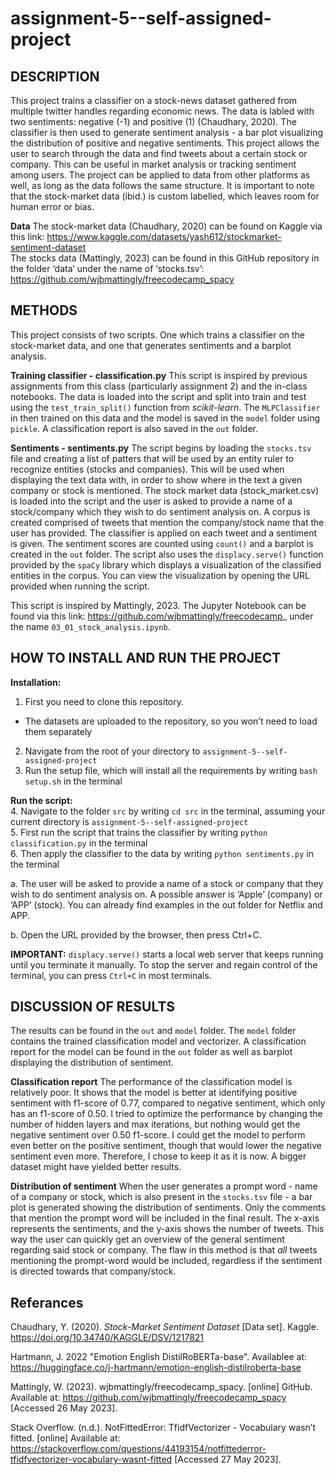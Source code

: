 # assignment-5--self-assigned-project

## DESCRIPTION
This project trains a classifier on a stock-news dataset gathered from multiple twitter handles regarding economic news. The data is labled with two sentiments: negative (-1) and positive (1) (Chaudhary, 2020). The classifier is then used to generate sentiment analysis - a bar plot visualizing the distribution of positive and negative sentiments. This project allows the user to search through the data and find tweets about a certain stock or company. This can be useful in market analysis or tracking sentiment among users. The project can be applied to data from other platforms as well, as long as the data follows the same structure. It is important to note that the stock-market data (ibid.) is custom labelled, which leaves room for human error or bias. 

**Data** 
The stock-market data (Chaudhary, 2020) can be found on Kaggle via this link: https://www.kaggle.com/datasets/yash612/stockmarket-sentiment-dataset <br >
The stocks data (Mattingly, 2023) can be found in this GitHub repository in the folder ‘data’ under the name of ‘stocks.tsv’: https://github.com/wjbmattingly/freecodecamp_spacy 

## METHODS
This project consists of two scripts. One which trains a classifier on the stock-market data, and one that generates sentiments and a barplot analysis. 

**Training classifier - classification.py**
This script is inspired by previous assignments from this class (particularly assignment 2) and the in-class notebooks. The data is loaded into the script and split into train and test using the ```test_train_split()``` function from *scikit-learn*. The ```MLPClassifier``` in then trained on this data and the model is saved in the ```model``` folder using ```pickle```. A classification report is also saved in the ```out``` folder. <br >

**Sentiments - sentiments.py**
The script begins by loading the ```stocks.tsv``` file and creating a list of patters that will be used by an entity ruler to recognize entities (stocks and companies). This will be used when displaying the text data with, in order to show where in the text a given company or stock is mentioned. 
The stock market data (stock_market.csv) is loaded into the script and the user is asked to provide a name of a stock/company which they wish to do sentiment analysis on. A corpus is created comprised of tweets that mention the company/stock name that the user has provided. The classifier is applied on each tweet and a sentiment is given. The sentiment scores are counted using ```count()``` and a barplot is created in the ```out``` folder. The script also uses the ```displacy.serve()``` function provided by the ```spaCy``` library which displays a visualization of the classified entities in the corpus. You can view the visualization by opening the URL provided when running the script.

This script is inspired by Mattingly, 2023. The Jupyter Notebook can be found via this link: https://github.com/wjbmattingly/freecodecamp_ under the name ```03_01_stock_analysis.ipynb```.

## HOW TO INSTALL AND RUN THE PROJECT
**Installation:**
1. First you need to clone this repository. 
- The datasets are uploaded to the repository, so you won’t need to load them separately
2. Navigate from the root of your directory to ```assignment-5--self-assigned-project```
3. Run the setup file, which will install all the requirements by writing ```bash setup.sh``` in the terminal

**Run the script:** <br >
    4. Navigate to the folder ```src``` by writing ```cd src``` in the terminal, assuming your current directory is ```assignment-5--self-assigned-project``` <br >
    5. First run the script that trains the classifier by writing ```python classification.py``` in the terminal <br >
    6. Then apply the classifier to the data by writing ```python sentiments.py``` in the terminal<br >

a. The user will be asked to provide a name of a stock or company that they wish to do sentiment analysis on. A possible answer is ‘Apple’ (company) or ‘APP’ (stock). You can already find examples in the out folder for Netflix and APP. <br >

b. Open the URL provided by the browser, then press Ctrl+C.

**IMPORTANT:** ```displacy.serve()``` starts a local web server that keeps running until you terminate it manually. To stop the server and regain control of the terminal, you can press ```Ctrl+C``` in most terminals. 

## DISCUSSION OF RESULTS
The results can be found in the ```out``` and ```model``` folder. The ```model``` folder contains the trained classification model and vectorizer. A classification report for the model can be found in the ```out``` folder as well as barplot displaying the distribution of sentiment.

**Classification report**
The performance of the classification model is relatively poor. It shows that the model is better at identifying positive sentiment with f1-score of 0.77, compared to negative sentiment, which only has an f1-score of 0.50. I tried to optimize the performance by changing the number of hidden layers and max iterations, but nothing would get the negative sentiment over 0.50 f1-score. I could get the model to perform even better on the positive sentiment, though that would lower the negative sentiment even more. Therefore, I chose to keep it as it is now. A bigger dataset might have yielded better results.

**Distribution of sentiment**
When the user generates a prompt word - name of a company or stock, which is also present in the ```stocks.tsv``` file - a bar plot is generated showing the distribution of sentiments. Only the comments that mention the prompt word will be included in the final result. The x-axis represents the sentiments, and the y-axis shows the number of tweets. This way the user can quickly get an overview of the general sentiment regarding said stock or company. The flaw in this method is that *all* tweets mentioning the prompt-word would be included, regardless if the sentiment is directed towards that company/stock.

## Referances
Chaudhary, Y. (2020). <i>Stock-Market Sentiment Dataset</i> [Data set]. Kaggle. https://doi.org/10.34740/KAGGLE/DSV/1217821

Hartmann, J. 2022 "Emotion English DistilRoBERTa-base". Availablee at: https://huggingface.co/j-hartmann/emotion-english-distilroberta-base 

Mattingly, W. (2023). wjbmattingly/freecodecamp_spacy. [online] GitHub. Available at: https://github.com/wjbmattingly/freecodecamp_spacy [Accessed 26 May 2023].

Stack Overflow. (n.d.). NotFittedError: TfidfVectorizer - Vocabulary wasn’t fitted. [online] Available at: https://stackoverflow.com/questions/44193154/notfittederror-tfidfvectorizer-vocabulary-wasnt-fitted [Accessed 27 May 2023].


